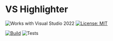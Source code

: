 # VS Highlighter

![Works with Visual Studio 2022](https://img.shields.io/static/v1.svg?label=VS&message=2022&color=A853C7)
[![License: MIT](https://img.shields.io/badge/License-MIT-green.svg)](LICENSE)

[![Build](https://github.com/mrlacey/VSHighlighter/actions/workflows/build.yaml/badge.svg)](https://github.com/mrlacey/VSHighlighter/actions/workflows/build.yaml)
![Tests](https://gist.githubusercontent.com/mrlacey/c586ff0f495b4a8dd76ab0dbdf9c89e0/raw/VSHighlighter.badge.svg)

